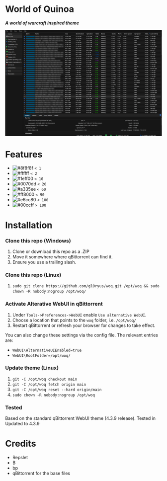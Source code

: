 # World of Quinoa 
**_A world of warcraft inspired theme_**

![p][p]

# Features
- ![#8f8f8f](https://placehold.co/15x15/8f8f8f/8f8f8f.png) `< 1`
- ![#ffffff](https://placehold.co/15x15/ffffff/ffffff.png) `< 2`
- ![#1eff00](https://placehold.co/15x15/1eff00/1eff00.png) `< 10`
- ![#0070dd](https://placehold.co/15x15/0070dd/0070dd.png) `< 20`
- ![#a335ee](https://placehold.co/15x15/a335ee/a335ee.png) `< 60`
- ![#ff8000](https://placehold.co/15x15/ff8000/ff8000.png) `< 90`
- ![#e6cc80](https://placehold.co/15x15/e6cc80/e6cc80.png) `< 100`
- ![#00ccff](https://placehold.co/15x15/00ccff/00ccff.png) `> 100`



# Installation

### Clone this repo (Windows)
1. Clone or download this repo as a .ZIP
2. Move it somewhere where qBittorrent can find it.
3. Ensure you use a trailing slash.

### Clone this repo (Linux)
1. `sudo git clone https://github.com/gl0ryus/woq.git /opt/woq && sudo chown -R nobody:nogroup /opt/woq/`


### Activate Alterative WebUI in qBittorrent
1. Under `Tools->Preferences->WebUI` enable `Use alternative WebUI`.
2. Choose a location that points to the `woq` folder, i.e. `/opt/woq/`
3. Restart qBittorrent or refresh your browser for changes to take effect.

You can also change these settings via the config file. The relevant entries are:

- `WebUI\AlternativeUIEnabled=true`
- `WebUI\RootFolder=/opt/woq/`

### Update theme (Linux)
1. `git -C /opt/woq checkout main`
2. `git -C /opt/woq fetch origin main`
3. `git -C /opt/woq reset --hard origin/main`
4. `sudo chown -R nobody:nogroup /opt/woq`

### Tested
Based on the standard qBittorrent WebUI theme (4.3.9 release).
Tested in Updated to 4.3.9



# Credits
* Repslet
* B
* bp
* qBittorrent for the base files

[p]: p.png
[qbittorrentsource]: https://github.com/qbittorrent/qBittorrent/tree/master/src/webui/www1\
